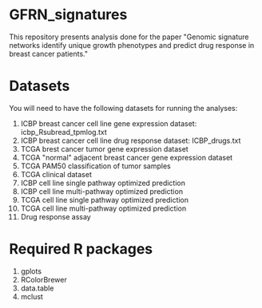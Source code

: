 # GFRN_signatures
This repository presents analysis done for the paper "Genomic signature networks identify unique growth phenotypes and predict drug response in breast cancer patients." 

# Datasets
You will need to have the following datasets for running the analyses:
1. ICBP breast cancer cell line  gene expression dataset: icbp_Rsubread_tpmlog.txt
2. ICBP breast cancer cell line drug response dataset: ICBP_drugs.txt 
3. TCGA brest cancer tumor gene expression dataset
4. TCGA "normal" adjacent breast cancer gene expression dataset
5. TCGA PAM50 classification of tumor samples
6. TCGA clinical dataset 
7. ICBP cell line single pathway optimized prediction
8. ICBP cell line multi-pathway optimized prediction
9. TCGA cell line single pathway optimized prediction
10. TCGA cell line multi-pathway optimized prediction
11. Drug response assay 

# Required R packages
1. gplots
2. RColorBrewer
3. data.table
4. mclust

